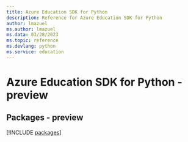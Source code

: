 ```yaml
---
title: Azure Education SDK for Python
description: Reference for Azure Education SDK for Python
author: lmazuel
ms.author: lmazuel
ms.data: 03/28/2023
ms.topic: reference
ms.devlang: python
ms.service: education
---
```

# Azure Education SDK for Python - preview
## Packages - preview
[!INCLUDE [packages](education-index.md)]